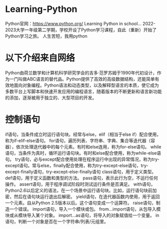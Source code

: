 # Learning-Python
Python官网：https://www.python.org/
Learning Python in school...
2022-2023大学一年级第二学期，学校开设了Python学习课程，自此（重新）开始了Python学习之旅。
人生苦短，我用python
# 以下介绍来自网络
Python由荷兰数学和计算机科学研究学会的吉多·范罗苏姆于1990年代初设计，作为一门叫做ABC语言的替代品。Python提供了高效的高级数据结构，还能简单有效地面向对象编程。Python语法和动态类型，以及解释型语言的本质，使它成为多数平台上写脚本和快速开发应用的编程语言，随着版本的不断更新和语言新功能的添加，逐渐被用于独立的、大型项目的开发。
# 控制语句
if语句，当条件成立时运行语句块。经常与else，elif（相当于else if）配合使用，称为if-elif-else语句。
for语句，遍历列表、字符串、字典、集合等迭代器（容器），依次处理迭代器中的每个元素。有时和else连用，称为for-else语句。
while语句，当条件为真时，循环运行语句块。有时和else配合使用，称为while-else语句。
try语句，必与except配合使用处理在程序运行中出现的异常情况，称为try-except语句。常与else，finally配合使用，称为try-except-else语句，try-except-finally语句，try-except-else-finally语句
class语句，用于定义类型。
def语句，用于定义函数和类型的方法。
pass语句，表示此行为空，不运行任何操作。
assert语句，用于程序调试阶段时测试运行条件是否满足。
with语句，Python2.6以后定义的语法，在一个场景中运行语句块。比如，运行语句块前加密，然后在语句块运行退出后解密。
yield语句，在迭代器函数内使用，用于返回一个元素。自从Python 2.5版本以后。这个语句变成一个运算符。
raise语句，制造一个错误。
import语句，导入一个模块或包。
from…import语句，从包导入模块或从模块导入某个对象。
import…as语句，将导入的对象赋值给一个变量。
in语句，判断一个对象是否在一个字符串/列表/元组里。
